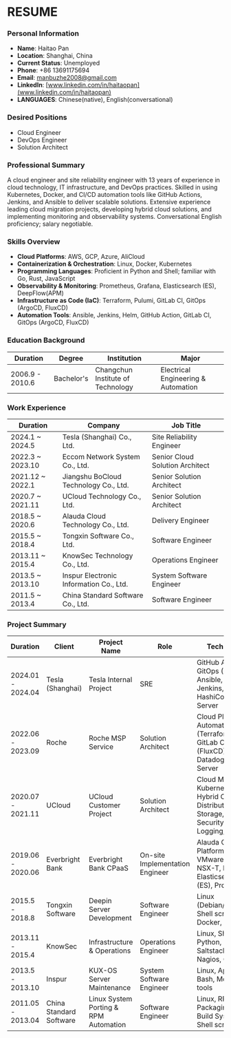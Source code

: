 # RESUME

### Personal Information

- **Name**: Haitao Pan
- **Location**: Shanghai, China
- **Current Status**: Unemployed
- **Phone**: +86 13691175694
- **Email**: manbuzhe2008@gmail.com
- **LinkedIn**: [www.linkedin.com/in/haitaopan](www.linkedin.com/in/haitaopan)
- **LANGUAGES**: Chinese(native), English(conversational)

### Desired Positions

- Cloud Engineer
- DevOps Engineer
- Solution Architect

### Professional Summary

A cloud engineer and site reliability engineer with 13 years of experience in cloud technology, IT infrastructure, and DevOps practices. Skilled in using Kubernetes, Docker, and CI/CD automation tools like GitHub Actions, Jenkins, and Ansible to deliver scalable solutions. Extensive experience leading cloud migration projects, developing hybrid cloud solutions, and implementing monitoring and observability systems. Conversational English proficiency; salary negotiable.

### Skills Overview
- **Cloud Platforms**: AWS, GCP, Azure, AliCloud
- **Containerization & Orchestration**: Linux, Docker, Kubernetes
- **Programming Languages**: Proficient in Python and Shell; familiar with Go, Rust, JavaScript
- **Observability & Monitoring**: Prometheus, Grafana, Elasticsearch (ES), DeepFlow(APM)
- **Infrastructure as Code (IaC)**: Terraform, Pulumi, GitLab CI, GitOps (ArgoCD, FluxCD)
- **Automation Tools**: Ansible, Jenkins, Helm, GitHub Action, GitLab CI, GitOps (ArgoCD, FluxCD)

### Education Background

| Duration           | Degree    | Institution        | Major                        |
| ------------------ | --------- | ------------------ | --------------------------- |
| 2006.9 - 2010.6    | Bachelor's| Changchun Institute of Technology | Electrical Engineering & Automation |

### Work Experience

| **Duration**          | **Company**                               | **Job Title**                   |
|-----------------------|-------------------------------------------|---------------------------------|
| 2024.1 ~ 2024.5       | Tesla (Shanghai) Co., Ltd.               | Site Reliability Engineer       |
| 2022.3 ~ 2023.10      | Eccom Network System Co., Ltd.           | Senior Cloud Solution Architect |
| 2021.12 ~ 2022.1      | Jiangshu BoCloud Technology Co., Ltd.    | Senior Solution Architect       |
| 2020.7 ~ 2021.11      | UCloud Technology Co., Ltd.              | Senior Solution Architect       |
| 2018.5 ~ 2020.6       | Alauda Cloud Technology Co., Ltd.        | Delivery Engineer               |
| 2015.5 ~ 2018.4       | Tongxin Software Co., Ltd.               | Software Engineer               |
| 2013.11 ~ 2015.4      | KnowSec Technology Co., Ltd.             | Operations Engineer             |
| 2013.5 ~ 2013.10      | Inspur Electronic Information Co., Ltd.  | System Software Engineer        |
| 2011.5 ~ 2013.4       | China Standard Software Co., Ltd.        | Software Engineer               |

### Project Summary

| Duration           | Client          | Project Name              | Role                      | Tech Stack                                         |
| ------------------ | --------------- | ------------------------- | ------------------------- | ------------------------------------------------- |
| 2024.01 - 2024.04  | Tesla (Shanghai)| Tesla Internal Project    | SRE                       | GitHub Actions, GitOps (ArgoCD), Ansible, Helm, Jenkins, HashiCorp, Linux Server |
| 2022.06 - 2023.09  | Roche           | Roche MSP Service         | Solution Architect        | Cloud Platform Automation (Terraform), GitLab CI, GitOps (FluxCD), Datadog, Linux Server |
| 2020.07 - 2021.11  | UCloud          | UCloud Customer Project   | Solution Architect        | Cloud Migration, Kubernetes, Hybrid Cloud, Distributed Storage, Network Security, Logging, CI/CD |
| 2019.06 - 2020.06  | Everbright Bank | Everbright Bank CPaaS     | On-site Implementation Engineer | Alauda Container Platform, VMware CNI NSX-T, DevOps, Elasticsearch (ES), Prometheus |
| 2015.5 - 2018.8    | Tongxin Software| Deepin Server Development | Software Engineer         | Linux (Debian/CentOS), Shell scripting, Docker, Jenkins |
| 2013.11 - 2015.4   | KnowSec         | Infrastructure & Operations| Operations Engineer       | Linux, Shell, Python, Saltstack, Nginx, Nagios, CDN |
| 2013.5 - 2013.10   | Inspur          | KUX-OS Server Maintenance | System Software Engineer  | Linux, Apache, Bash, Monitoring tools              |
| 2011.05 - 2013.04  | China Standard Software | Linux System Porting & RPM Automation | Software Engineer | Linux, RPM Packaging, Koji Build System, Shell scripting |
